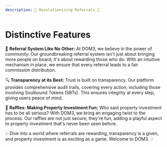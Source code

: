 ```yaml
---
description: 🚀 Revolutionizing Referrals 🚀
---
```


# Distinctive Features

🤝 **Referral System Like No Other:** At DOM3, we believe in the power of community. Our groundbreaking referral system isn't just about bringing more people on board; it's about rewarding those who do. With an intuitive mechanism in place, we ensure that every referral leads to a fair commission distribution.

🔍 **Transparency at its Best:** Trust is built on transparency. Our platform provides comprehensive audit trails, covering every action, including those involving Soulbound Tokens (SBTs). This ensures integrity at every step, giving users peace of mind.

🎉 **Raffles: Making Property Investment Fun:** Who said property investment has to be all serious? With DOM3, we bring an engaging twist to the process. Our raffles are not just secure; they're fun, adding a playful aspect to property investment that's never been seen before.

💡 Dive into a world where referrals are rewarding, transparency is a given, and property investment is as exciting as a game. Welcome to DOM3. 💡
